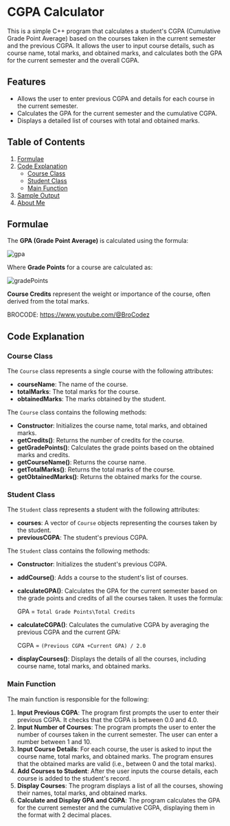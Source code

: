# CGPA Calculator

This is a simple C++ program that calculates a student's CGPA (Cumulative Grade Point Average) based on the courses taken in the current semester and the previous CGPA. It allows the user to input course details, such as course name, total marks, and obtained marks, and calculates both the GPA for the current semester and the overall CGPA.

## Features

- Allows the user to enter previous CGPA and details for each course in the current semester.
- Calculates the GPA for the current semester and the cumulative CGPA.
- Displays a detailed list of courses with total and obtained marks.

## Table of Contents
1. [Formulae](#formulae)
2. [Code Explanation](#code-explanation)
    - [Course Class](#course-class)
    - [Student Class](#student-class)
    - [Main Function](#main-function)
3. [Sample Output](#sample-output)
4. [About Me](#about-me)

## Formulae

The **GPA (Grade Point Average)** is calculated using the formula:

![gpa](https://github.com/user-attachments/assets/4f13c2c6-e64d-4fd9-917c-039483df070b)

Where **Grade Points** for a course are calculated as:

![gradePoints](https://github.com/user-attachments/assets/6e379a86-3309-44ee-a01f-106143d2ed75)

**Course Credits** represent the weight or importance of the course, often derived from the total marks.

BROCODE: https://www.youtube.com/@BroCodez

## Code Explanation

### Course Class

The `Course` class represents a single course with the following attributes:

- **courseName**: The name of the course.
- **totalMarks**: The total marks for the course.
- **obtainedMarks**: The marks obtained by the student.

The `Course` class contains the following methods:

- **Constructor**: Initializes the course name, total marks, and obtained marks.
- **getCredits()**: Returns the number of credits for the course. 
- **getGradePoints()**: Calculates the grade points based on the obtained marks and credits. 
- **getCourseName()**: Returns the course name.
- **getTotalMarks()**: Returns the total marks of the course.
- **getObtainedMarks()**: Returns the obtained marks for the course.

### Student Class

The `Student` class represents a student with the following attributes:

- **courses**: A vector of `Course` objects representing the courses taken by the student.
- **previousCGPA**: The student's previous CGPA.

The `Student` class contains the following methods:

- **Constructor**: Initializes the student's previous CGPA.
- **addCourse()**: Adds a course to the student's list of courses.
- **calculateGPA()**: Calculates the GPA for the current semester based on the grade points and credits of all the courses taken. It uses the formula:
  

  GPA = `Total Grade Points\Total Credits`
  
- **calculateCGPA()**: Calculates the cumulative CGPA by averaging the previous CGPA and the current GPA:
  
 
  CGPA = `(Previous CGPA +Current GPA) / 2.0`

- **displayCourses()**: Displays the details of all the courses, including course name, total marks, and obtained marks.

### Main Function

The main function is responsible for the following:

1. **Input Previous CGPA**: The program first prompts the user to enter their previous CGPA. It checks that the CGPA is between 0.0 and 4.0.
2. **Input Number of Courses**: The program prompts the user to enter the number of courses taken in the current semester. The user can enter a number between 1 and 10.
3. **Input Course Details**: For each course, the user is asked to input the course name, total marks, and obtained marks. The program ensures that the obtained marks are valid (i.e., between 0 and the total marks).
4. **Add Courses to Student**: After the user inputs the course details, each course is added to the student's record.
5. **Display Courses**: The program displays a list of all the courses, showing their names, total marks, and obtained marks.
6. **Calculate and Display GPA and CGPA**: The program calculates the GPA for the current semester and the cumulative CGPA, displaying them in the format with 2 decimal places.

